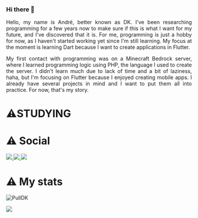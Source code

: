 <div align="justify">
  
 ### Hi there 👋
 Hello, my name is André, better known as DK. I've been researching programming for a few years now to make sure if this is what I want for my future, and I've discovered that it is. For me, programming is just a hobby for now, as I haven't started working yet since I'm still learning. My focus at the moment is learning Dart because I want to create applications in Flutter.

 My first contact with programming was on a Minecraft Bedrock server, where I learned programming logic using PHP, the language I used to create the server. I didn't learn much due to lack of time and a bit of laziness, haha, but I'm focusing on Flutter because I enjoyed creating mobile apps. I already have several projects in mind and I want to put them all into practice. For now, that's my story.
</div>

<h1>⚠️STUDYING</h1> 


# ⚠️ Social 
 <a href="https://discordapp.com/users/664879593853026335"> <img src="https://img.shields.io/badge/Discord-7289DA?style=for-the-badge&logo=discord&logoColor=white"/> </a>
 <a href="https://www.instagram.com/andrem.dk/"> <img src="https://img.shields.io/badge/Instagram-E4405F?style=for-the-badge&logo=instagram&logoColor=white"/> </a>
 <a href="https://www.youtube.com/@PullDK"> <img src="https://img.shields.io/badge/  YouTube -FF0000?style=for-the-badge&logo=youtube&logoColor=white"/> </a>

<h1>⚠️ My stats</h1> 
 

 <p align="left"><img src="https://github-readme-stats.vercel.app/api?username=PullDK&show_icons=true&count_private=true&theme=gruvbox" alt="PullDK" />
 </p> 
 <img src="https://github-readme-stats.vercel.app/api/top-langs/?username=PullDK&layout=compact&count_private=true&theme=gruvbox" />


